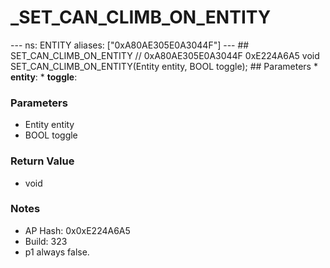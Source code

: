 # _SET_CAN_CLIMB_ON_ENTITY

--- ns: ENTITY aliases: ["0xA80AE305E0A3044F"] --- ## SET_CAN_CLIMB_ON_ENTITY  // 0xA80AE305E0A3044F 0xE224A6A5 void SET_CAN_CLIMB_ON_ENTITY(Entity entity, BOOL toggle);  ## Parameters * **entity**: * **toggle**:

### Parameters
* Entity entity
* BOOL toggle

### Return Value
* void

### Notes
* AP Hash: 0x0xE224A6A5
* Build: 323
* p1 always false.

